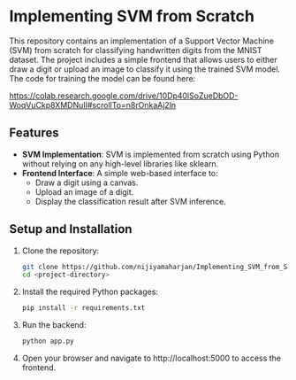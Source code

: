 # Implementing SVM from Scratch

This repository contains an implementation of a Support Vector Machine (SVM) from scratch for classifying handwritten digits from the MNIST dataset. The project includes a simple frontend that allows users to either draw a digit or upload an image to classify it using the trained SVM model. The code for training the model can be found here:

https://colab.research.google.com/drive/10Dp40lSoZueDbOD-WoqVuCkp8XMDNuII#scrollTo=n8rOnkaAj2ln

## Features
- **SVM Implementation**: SVM is implemented from scratch using Python without relying on any high-level libraries like sklearn.
- **Frontend Interface**: A simple web-based interface to:
  - Draw a digit using a canvas.
  - Upload an image of a digit.
  - Display the classification result after SVM inference.

## Setup and Installation

1. Clone the repository:
   ```bash
   git clone https://github.com/nijiyamaharjan/Implementing_SVM_from_Scratch.git
   cd <project-directory>
   ```

2. Install the required Python packages:
   ```bash
   pip install -r requirements.txt
   ```
   
3. Run the backend:
   ```bash
   python app.py
   ```

4. Open your browser and navigate to http://localhost:5000 to access the frontend.
